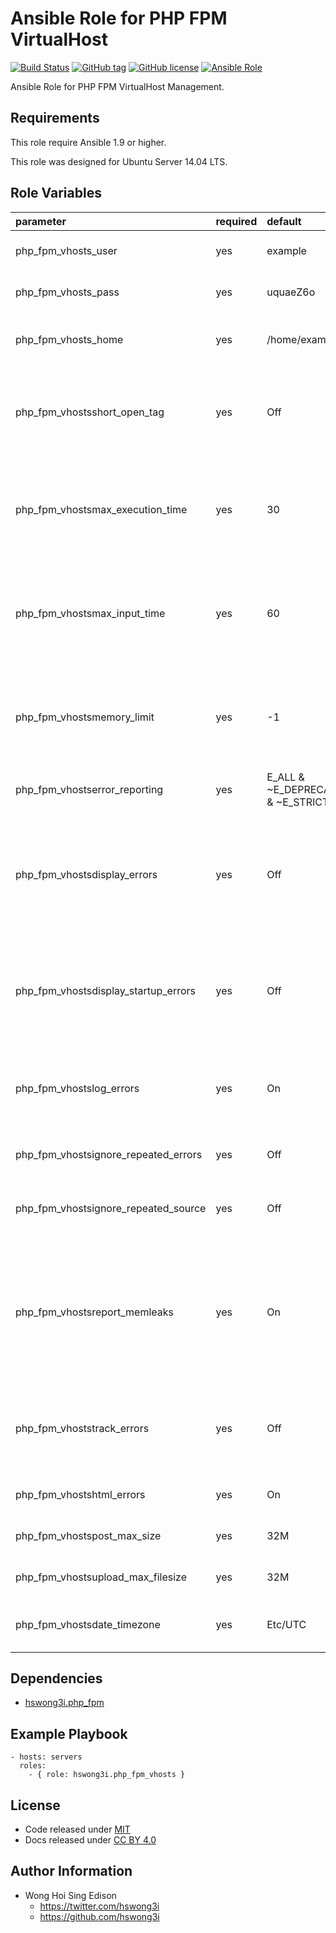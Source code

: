 Ansible Role for PHP FPM VirtualHost
====================================

[![Build Status](https://travis-ci.org/pantarei/ansible-role-php-fpm-vhosts.svg?branch=master)](https://travis-ci.org/pantarei/ansible-role-php-fpm-vhosts)
 [![GitHub tag](https://img.shields.io/github/tag/pantarei/ansible-role-php-fpm-vhosts.svg)](https://github.com/pantarei/ansible-role-php-fpm-vhosts)
 [![GitHub license](https://img.shields.io/github/license/pantarei/ansible-role-php-fpm-vhosts.svg)](https://github.com/pantarei/ansible-role-php-fpm-vhosts/blob/master/LICENSE)
 [![Ansible Role](https://img.shields.io/ansible/role/6382.svg)](https://galaxy.ansible.com/detail#/role/6382)

Ansible Role for PHP FPM VirtualHost Management.

Requirements
------------

This role require Ansible 1.9 or higher.

This role was designed for Ubuntu Server 14.04 LTS.

Role Variables
--------------

<table>
<colgroup>
<col width="20%" />
<col width="20%" />
<col width="20%" />
<col width="20%" />
<col width="20%" />
</colgroup>
<thead>
<tr class="header">
<th align="left">parameter</th>
<th align="left">required</th>
<th align="left">default</th>
<th align="left">choices</th>
<th align="left">comments</th>
</tr>
</thead>
<tbody>
<tr class="odd">
<td align="left">php_fpm_vhosts_user</td>
<td align="left">yes</td>
<td align="left">example</td>
<td align="left"></td>
<td align="left">Username for virtual host user.</td>
</tr>
<tr class="even">
<td align="left">php_fpm_vhosts_pass</td>
<td align="left">yes</td>
<td align="left">uquaeZ6o</td>
<td align="left"></td>
<td align="left">Password for virtual host user.</td>
</tr>
<tr class="odd">
<td align="left">php_fpm_vhosts_home</td>
<td align="left">yes</td>
<td align="left">/home/example</td>
<td align="left"></td>
<td align="left">Location for the virtual host user home directory.</td>
</tr>
<tr class="even">
<td align="left">php_fpm_vhostsshort_open_tag</td>
<td align="left">yes</td>
<td align="left">Off</td>
<td align="left"></td>
<td align="left">Tells PHP whether the short form (&lt;? ?&gt;) of PHP's open tag should be allowed.</td>
</tr>
<tr class="odd">
<td align="left">php_fpm_vhostsmax_execution_time</td>
<td align="left">yes</td>
<td align="left">30</td>
<td align="left"></td>
<td align="left">This sets the maximum time in seconds a script is allowed to run before it is terminated by the parser.</td>
</tr>
<tr class="even">
<td align="left">php_fpm_vhostsmax_input_time</td>
<td align="left">yes</td>
<td align="left">60</td>
<td align="left"></td>
<td align="left">This sets the maximum time in seconds a script is allowed to parse input data, like POST and GET.</td>
</tr>
<tr class="odd">
<td align="left">php_fpm_vhostsmemory_limit</td>
<td align="left">yes</td>
<td align="left">-1</td>
<td align="left"></td>
<td align="left">This sets the maximum amount of memory in bytes that a script is allowed to allocate.</td>
</tr>
<tr class="even">
<td align="left">php_fpm_vhostserror_reporting</td>
<td align="left">yes</td>
<td align="left">E_ALL &amp; ~E_DEPRECATED &amp; ~E_STRICT</td>
<td align="left"></td>
<td align="left">Set the error reporting level.</td>
</tr>
<tr class="odd">
<td align="left">php_fpm_vhostsdisplay_errors</td>
<td align="left">yes</td>
<td align="left">Off</td>
<td align="left"></td>
<td align="left">This determines whether errors should be printed to the screen as part of the output or if they should be hidden from the user.</td>
</tr>
<tr class="even">
<td align="left">php_fpm_vhostsdisplay_startup_errors</td>
<td align="left">yes</td>
<td align="left">Off</td>
<td align="left"></td>
<td align="left">Even when display_errors is on, errors that occur during PHP's startup sequence are not displayed.</td>
</tr>
<tr class="odd">
<td align="left">php_fpm_vhostslog_errors</td>
<td align="left">yes</td>
<td align="left">On</td>
<td align="left"></td>
<td align="left">Tells whether script error messages should be logged to the server's error log or error_log.</td>
</tr>
<tr class="even">
<td align="left">php_fpm_vhostsignore_repeated_errors</td>
<td align="left">yes</td>
<td align="left">Off</td>
<td align="left"></td>
<td align="left">Do not log repeated messages.</td>
</tr>
<tr class="odd">
<td align="left">php_fpm_vhostsignore_repeated_source</td>
<td align="left">yes</td>
<td align="left">Off</td>
<td align="left"></td>
<td align="left">Ignore source of message when ignoring repeated messages.</td>
</tr>
<tr class="even">
<td align="left">php_fpm_vhostsreport_memleaks</td>
<td align="left">yes</td>
<td align="left">On</td>
<td align="left"></td>
<td align="left">If this parameter is set to On (the default), this parameter will show a report of memory leaks detected by the Zend memory manager.</td>
</tr>
<tr class="odd">
<td align="left">php_fpm_vhoststrack_errors</td>
<td align="left">yes</td>
<td align="left">Off</td>
<td align="left"></td>
<td align="left">If enabled, the last error message will always be present in the variable $php_errormsg.</td>
</tr>
<tr class="even">
<td align="left">php_fpm_vhostshtml_errors</td>
<td align="left">yes</td>
<td align="left">On</td>
<td align="left"></td>
<td align="left">Turn off HTML tags in error messages.</td>
</tr>
<tr class="odd">
<td align="left">php_fpm_vhostspost_max_size</td>
<td align="left">yes</td>
<td align="left">32M</td>
<td align="left"></td>
<td align="left">Sets max size of post data allowed.</td>
</tr>
<tr class="even">
<td align="left">php_fpm_vhostsupload_max_filesize</td>
<td align="left">yes</td>
<td align="left">32M</td>
<td align="left"></td>
<td align="left">The maximum size of an uploaded file.</td>
</tr>
<tr class="odd">
<td align="left">php_fpm_vhostsdate_timezone</td>
<td align="left">yes</td>
<td align="left">Etc/UTC</td>
<td align="left"></td>
<td align="left">The default timezone used by all date/time functions.</td>
</tr>
</tbody>
</table>

Dependencies
------------

-   [hswong3i.php\_fpm](https://github.com/pantarei/ansible-role-php-fpm)

Example Playbook
----------------

    - hosts: servers
      roles:
        - { role: hswong3i.php_fpm_vhosts }

License
-------

-   Code released under [MIT](https://github.com/pantarei/ansible-role-php-fpm-vhosts/blob/master/LICENSE)
-   Docs released under [CC BY 4.0](http://creativecommons.org/licenses/by/4.0/)

Author Information
------------------

-   Wong Hoi Sing Edison
    -   <https://twitter.com/hswong3i>
    -   <https://github.com/hswong3i>

